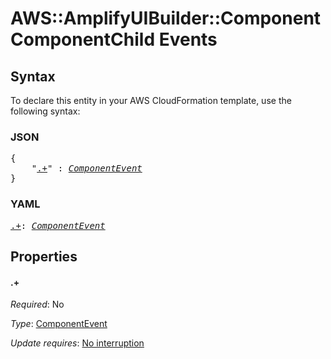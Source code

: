 # AWS::AmplifyUIBuilder::Component ComponentChild Events

## Syntax

To declare this entity in your AWS CloudFormation template, use the following syntax:

### JSON

<pre>
{
    "<a href="#.+" title=".+">.+</a>" : <i><a href="componentevent.md">ComponentEvent</a></i>
}
</pre>

### YAML

<pre>
<a href="#.+" title=".+">.+</a>: <i><a href="componentevent.md">ComponentEvent</a></i>
</pre>

## Properties

#### \.+

_Required_: No

_Type_: <a href="componentevent.md">ComponentEvent</a>

_Update requires_: [No interruption](https://docs.aws.amazon.com/AWSCloudFormation/latest/UserGuide/using-cfn-updating-stacks-update-behaviors.html#update-no-interrupt)

